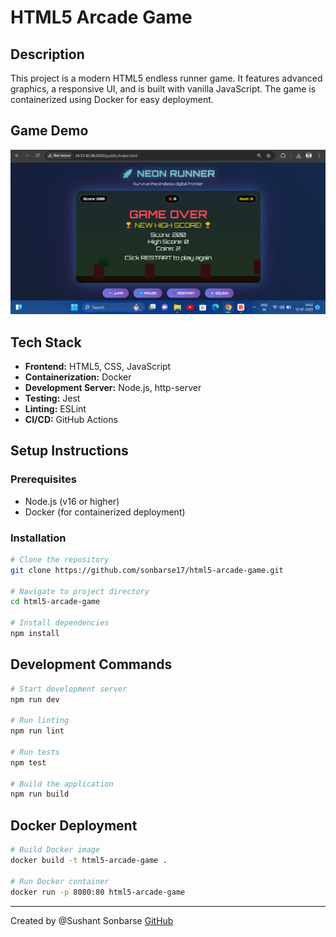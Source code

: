 # HTML5 Arcade Game

## Description

This project is a modern HTML5 endless runner game. It features advanced graphics, a responsive UI, and is built with vanilla JavaScript. The game is containerized using Docker for easy deployment.

## Game Demo

![Game Screenshot](screenshots/game-demo.png)

## Tech Stack

- **Frontend:** HTML5, CSS, JavaScript
- **Containerization:** Docker
- **Development Server:** Node.js, http-server
- **Testing:** Jest
- **Linting:** ESLint
- **CI/CD:** GitHub Actions

## Setup Instructions

### Prerequisites
- Node.js (v16 or higher)
- Docker (for containerized deployment)

### Installation

```bash
# Clone the repository
git clone https://github.com/sonbarse17/html5-arcade-game.git

# Navigate to project directory
cd html5-arcade-game

# Install dependencies
npm install
```

## Development Commands

```bash
# Start development server
npm run dev

# Run linting
npm run lint

# Run tests
npm test

# Build the application
npm run build
```

## Docker Deployment

```bash
# Build Docker image
docker build -t html5-arcade-game .

# Run Docker container
docker run -p 8080:80 html5-arcade-game
```

---

Created by @Sushant Sonbarse
[GitHub](https://github.com/sonbarse17)
